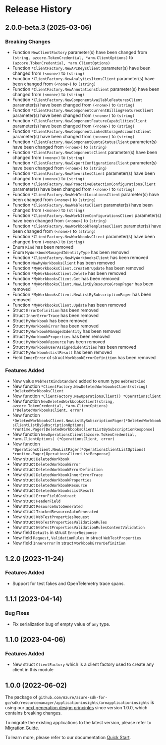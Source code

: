 # Release History

## 2.0.0-beta.3 (2025-03-06)
### Breaking Changes

- Function `NewClientFactory` parameter(s) have been changed from `(string, azcore.TokenCredential, *arm.ClientOptions)` to `(azcore.TokenCredential, *arm.ClientOptions)`
- Function `*ClientFactory.NewAPIKeysClient` parameter(s) have been changed from `(<none>)` to `(string)`
- Function `*ClientFactory.NewAnalyticsItemsClient` parameter(s) have been changed from `(<none>)` to `(string)`
- Function `*ClientFactory.NewAnnotationsClient` parameter(s) have been changed from `(<none>)` to `(string)`
- Function `*ClientFactory.NewComponentAvailableFeaturesClient` parameter(s) have been changed from `(<none>)` to `(string)`
- Function `*ClientFactory.NewComponentCurrentBillingFeaturesClient` parameter(s) have been changed from `(<none>)` to `(string)`
- Function `*ClientFactory.NewComponentFeatureCapabilitiesClient` parameter(s) have been changed from `(<none>)` to `(string)`
- Function `*ClientFactory.NewComponentLinkedStorageAccountsClient` parameter(s) have been changed from `(<none>)` to `(string)`
- Function `*ClientFactory.NewComponentQuotaStatusClient` parameter(s) have been changed from `(<none>)` to `(string)`
- Function `*ClientFactory.NewComponentsClient` parameter(s) have been changed from `(<none>)` to `(string)`
- Function `*ClientFactory.NewExportConfigurationsClient` parameter(s) have been changed from `(<none>)` to `(string)`
- Function `*ClientFactory.NewFavoritesClient` parameter(s) have been changed from `(<none>)` to `(string)`
- Function `*ClientFactory.NewProactiveDetectionConfigurationsClient` parameter(s) have been changed from `(<none>)` to `(string)`
- Function `*ClientFactory.NewWebTestLocationsClient` parameter(s) have been changed from `(<none>)` to `(string)`
- Function `*ClientFactory.NewWebTestsClient` parameter(s) have been changed from `(<none>)` to `(string)`
- Function `*ClientFactory.NewWorkItemConfigurationsClient` parameter(s) have been changed from `(<none>)` to `(string)`
- Function `*ClientFactory.NewWorkbookTemplatesClient` parameter(s) have been changed from `(<none>)` to `(string)`
- Function `*ClientFactory.NewWorkbooksClient` parameter(s) have been changed from `(<none>)` to `(string)`
- Enum `Kind` has been removed
- Enum `MyWorkbookManagedIdentityType` has been removed
- Function `*ClientFactory.NewMyWorkbooksClient` has been removed
- Function `NewMyWorkbooksClient` has been removed
- Function `*MyWorkbooksClient.CreateOrUpdate` has been removed
- Function `*MyWorkbooksClient.Delete` has been removed
- Function `*MyWorkbooksClient.Get` has been removed
- Function `*MyWorkbooksClient.NewListByResourceGroupPager` has been removed
- Function `*MyWorkbooksClient.NewListBySubscriptionPager` has been removed
- Function `*MyWorkbooksClient.Update` has been removed
- Struct `ErrorDefinition` has been removed
- Struct `InnerErrorTrace` has been removed
- Struct `MyWorkbook` has been removed
- Struct `MyWorkbookError` has been removed
- Struct `MyWorkbookManagedIdentity` has been removed
- Struct `MyWorkbookProperties` has been removed
- Struct `MyWorkbookResource` has been removed
- Struct `MyWorkbookUserAssignedIdentities` has been removed
- Struct `MyWorkbooksListResult` has been removed
- Field `InnerError` of struct `WorkbookErrorDefinition` has been removed

### Features Added

- New value `WebTestKindStandard` added to enum type `WebTestKind`
- New function `*ClientFactory.NewDeletedWorkbooksClient(string) *DeletedWorkbooksClient`
- New function `*ClientFactory.NewOperationsClient() *OperationsClient`
- New function `NewDeletedWorkbooksClient(string, azcore.TokenCredential, *arm.ClientOptions) (*DeletedWorkbooksClient, error)`
- New function `*DeletedWorkbooksClient.NewListBySubscriptionPager(*DeletedWorkbooksClientListBySubscriptionOptions) *runtime.Pager[DeletedWorkbooksClientListBySubscriptionResponse]`
- New function `NewOperationsClient(azcore.TokenCredential, *arm.ClientOptions) (*OperationsClient, error)`
- New function `*OperationsClient.NewListPager(*OperationsClientListOptions) *runtime.Pager[OperationsClientListResponse]`
- New struct `DeletedWorkbook`
- New struct `DeletedWorkbookError`
- New struct `DeletedWorkbookErrorDefinition`
- New struct `DeletedWorkbookInnerErrorTrace`
- New struct `DeletedWorkbookProperties`
- New struct `DeletedWorkbookResource`
- New struct `DeletedWorkbooksListResult`
- New struct `ErrorFieldContract`
- New struct `HeaderField`
- New struct `ResourceAutoGenerated`
- New struct `TrackedResourceAutoGenerated`
- New struct `WebTestPropertiesRequest`
- New struct `WebTestPropertiesValidationRules`
- New struct `WebTestPropertiesValidationRulesContentValidation`
- New field `Details` in struct `ErrorResponse`
- New field `Request`, `ValidationRules` in struct `WebTestProperties`
- New field `Innererror` in struct `WorkbookErrorDefinition`


## 1.2.0 (2023-11-24)
### Features Added

- Support for test fakes and OpenTelemetry trace spans.


## 1.1.1 (2023-04-14)
### Bug Fixes

- Fix serialization bug of empty value of `any` type.

## 1.1.0 (2023-04-06)
### Features Added

- New struct `ClientFactory` which is a client factory used to create any client in this module


## 1.0.0 (2022-06-02)

The package of `github.com/Azure/azure-sdk-for-go/sdk/resourcemanager/applicationinsights/armapplicationinsights` is using our [next generation design principles](https://azure.github.io/azure-sdk/general_introduction.html) since version 1.0.0, which contains breaking changes.

To migrate the existing applications to the latest version, please refer to [Migration Guide](https://aka.ms/azsdk/go/mgmt/migration).

To learn more, please refer to our documentation [Quick Start](https://aka.ms/azsdk/go/mgmt).